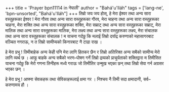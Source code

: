 +++
title = 'Prayer bpn11114 in नेपाली'
author = "Bahá'u'lláh"
tags = ['lang-ne', 'bpn-unsorted', "Bahá'u'lláh"]
+++
तिम्रो जय जय होस्, हे मेरा ईश्वर तथा अन्य सारा वस्तुहरूका ईश्वर ! मेरा गौरव तथा अन्य सारा वस्तुहरूका गौरव, मेरा चाहना तथा अन्य सारा वस्तुहरूका चाहना, मेरा शक्ति तथा अन्य सारा वस्तुहरूका शक्ति, मेरा सम्राट् तथा अन्य सारा वस्तुहरूका सम्राट्, मेरा मालिक तथा अन्य सारा वस्तुहरूका मालिक, मेरा लक्ष्य तथा अन्य सारा वस्तुहरूका लक्ष्य, मेरा संचालक तथा अन्य सारा वस्तुहरूका संचालक ! म याचना गर्दछु कि मलाई तिम्रो दर्याद्र करुणाको महासागरबाट वञ्चित नगराऊ, न त तिम्रो सामीप्यको किनारबाट नै टाढा राख । 

हे मेरा प्रभु ! तिमीबाहेक अन्य केही पनि मेरा लागि हितकर छैन र तिम्रो अतिरिक्त अन्य सबैको सामीप्य मेरो लागि व्यर्थ छ । आफू बाहके अन्य सबैको भरण–पोषण गर्ने तिम्रो द्रव्यको प्राचुर्यताको शक्तिद्वारा म तिमीसित याचना गर्दछु कि मेरो गणना तिनीहरू मध्ये गराऊ जो तिमीतिर उन्मुख भएका छन् तथा तिम्रो सेवा गर्न अग्रसर भएका छन् । 

हे मेरा प्रभु ! आफ्ना सेवकहरू तथा सेविकाहरूलाई क्षमा गर । निश्चय नै तिमी सदा क्षमादानी, सर्व–करुणामय हौ ।
